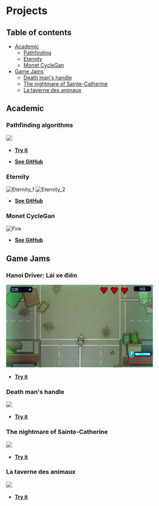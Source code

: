 # Projects
## Table of contents
* [Academic](#Academic)
  * [Pathfinding](#Pathfinding-algorithms)
  * [Eternity](#Eternity)
  * [Monet CycleGan](#Monet-CycleGan)
* [Game Jams](#Game-Jams)
  * [Death man's handle](#Death-man's-handle)
  * [The nightmare of Sainte-Catherine](#The-nightmare-of-Sainte-Catherine)
  * [La taverne des animaux](#La-taverne-des-animaux)
  
## Academic
### Pathfinding algorithms


![](https://github.com/XavierMorin/Projects/blob/main/Gifs/Pathfinding%20-%20gif.gif)



* [**Try it**](https://x-morin.itch.io/pathfinding)

* [**See GitHub**](https://github.com/XavierMorin/Pathfinding)

### Eternity
<p float="left">
<img src="https://user-images.githubusercontent.com/56797234/143133715-6179ab88-40d4-4380-9989-7915d6f8af3f.png" alt="Eternity_1" width="500"/>
<img src="https://user-images.githubusercontent.com/56797234/143134378-e3545b1b-7d93-41fc-9716-8184f9d09657.png" alt="Eternity_2" width="500"/>
</p>

* [**See GitHub**](https://github.com/weibolu-rm/ETERNITY)






### Monet CycleGan

![Fire](https://user-images.githubusercontent.com/56797234/143079354-9223d72c-8eda-4284-b1b2-07ee0959fb6e.png)


* [**See GitHub**](https://github.com/XavierMorin/MonetCycleGan)






## Game Jams
### Hanoi Driver: Lái xe điên

![](https://github.com/XavierMorin/Projects/blob/main/Gifs/Hanoi%20Driver%20_%20L%C3%A1i%20xe%20%C4%91i%C3%AAn.gif)
<br />
* [**Try it**](https://whiskey-bar.itch.io/hanoi-driver)

### Death man's handle

![](https://github.com/XavierMorin/Projects/blob/main/Gifs/Death%20man's%20handle%20-%20gif.gif)
<br />
* [**Try it**](https://whiskey-bar.itch.io/dead-mans-handle)

### The nightmare of Sainte-Catherine

![](https://github.com/XavierMorin/Projects/blob/main/Gifs/Le%20cauchemar%20de%20Sainte-Catherine%20-%20gif.gif)
<br />
* [**Try it**](https://whiskey-bar.itch.io/the-nightmare-of-sainte-catherine)


### La taverne des animaux

![](https://github.com/XavierMorin/Projects/blob/main/Gifs/La%20taverne%20des%20animaux%20-%20gif.gif)
<br />
* [**Try it**](https://whiskey-bar.itch.io/la-taverne-des-animaux)





